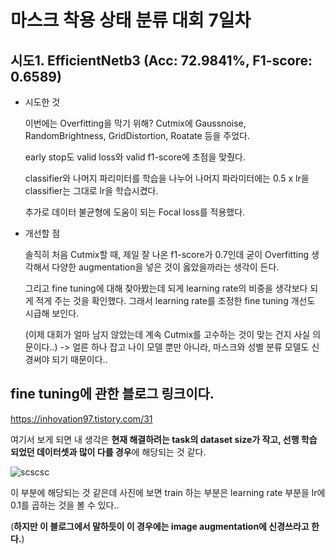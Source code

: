 # 마스크 착용 상태 분류 대회 7일차

## 시도1. EfficientNetb3 (Acc: 72.9841%,	F1-score: 0.6589)

* 시도한 것

    이번에는 Overfitting을 막기 위해? Cutmix에 Gaussnoise, RandomBrightness, GridDistortion, Roatate 등을 주었다.
    
    early stop도 valid loss와 valid f1-score에 초점을 맞췄다.
    
    classifier와 나머지 파리미터를 학습을 나누어 나머지 파라미터에는 0.5 x lr을 classifier는 그대로 lr을 학습시켰다.
    
    추가로 데이터 불균형에 도움이 되는 Focal loss를 적용했다.
    
* 개선할 점

    솔직히 처음 Cutmix할 때, 제일 잘 나온 f1-score가 0.7인데 굳이 Overfitting 생각해서 다양한 augmentation을 넣은 것이 옳았을까라는 생각이 든다.
    
    그리고 fine tuning에 대해 찾아봤는데 되게 learning rate의 비중을 생각보다 되게 적게 주는 것을 확인했다. 그래서 learning rate를 조정한 fine tuning 개선도 시급해 보인다.
    
    (이제 대회가 얼마 남지 않았는데 계속 Cutmix를 고수하는 것이 맞는 건지 사실 의문이다..) -> 얼른 하나 잡고 나이 모델 뿐만 아니라, 마스크와 성별 분류 모델도 신경써야 되기 때문이다..
    
    
    
## fine tuning에 관한 블로그 링크이다.

https://inhovation97.tistory.com/31

여기서 보게 되면 내 생각은 **현재 해결하려는 task의 dataset size가 작고, 선행 학습 되었던 데이터셋과 많이 다를 경우**에 해당되는 것 같다.

![scscsc](https://user-images.githubusercontent.com/59636424/131610872-c473d77b-c5e5-49dd-a893-d76a8c26354d.png)

이 부분에 해당되는 것 같은데 사진에 보면 train 하는 부분은 learning rate 부분을 lr에 0.1를 곱하는 것을 볼 수 있다..

(**하지만 이 블로그에서 말하듯이 이 경우에는 image augmentation에 신경쓰라고 한다.**)
